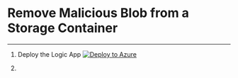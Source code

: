 # Remove Malicious Blob from a Storage Container
--------------------------------------------------------------
1. Deploy the Logic App
[![Deploy to Azure](https://aka.ms/deploytoazurebutton)](https://portal.azure.com/#create/Microsoft.Template/uri/https%3A%2F%2Fraw.githubusercontent.com%2Fautosecu%2FRemoveMaliciousBlob%2F9b0d17b79642bc05fc36267b52ddfd1b1f86fad7%2FRemove-Malware-Blob-From-Storage)

2. 
